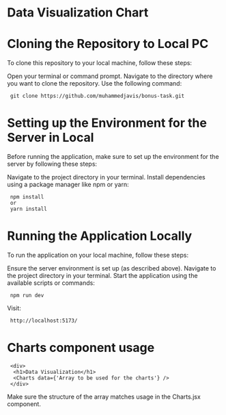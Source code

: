 # Data Visualization Chart

# Cloning the Repository to Local PC

To clone this repository to your local machine, follow these steps:

Open your terminal or command prompt.
Navigate to the directory where you want to clone the repository.
Use the following command:

     git clone https://github.com/muhammedjavis/bonus-task.git

# Setting up the Environment for the Server in Local

Before running the application, make sure to set up the environment for the server by following these steps:

Navigate to the project directory in your terminal.
Install dependencies using a package manager like npm or yarn:

     npm install
     or
     yarn install

# Running the Application Locally

To run the application on your local machine, follow these steps:

Ensure the server environment is set up (as described above).
Navigate to the project directory in your terminal.
Start the application using the available scripts or commands:

     npm run dev

Visit: 

     http://localhost:5173/

# Charts component usage

     <div>
      <h1>Data Visualization</h1>
      <Charts data={'Array to be used for the charts'} />
     </div>

Make sure the structure of the array matches usage in the Charts.jsx component.

